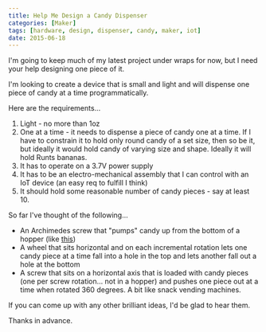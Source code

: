 ```yaml
---
title: Help Me Design a Candy Dispenser
categories: [Maker]
tags: [hardware, design, dispenser, candy, maker, iot]
date: 2015-06-18
---
```


I&#39;m going to keep much of my latest project under wraps for now, but I need your help designing one piece of it.

I&#39;m looking to create a device that is small and light and will dispense one piece of candy at a time programmatically.

Here are the requirements...

1.  Light - no more than 1oz
2.  One at a time - it needs to dispense a piece of candy one at a time. If I have to constrain it to hold only round candy of a set size, then so be it, but ideally it would hold candy of varying size and shape. Ideally it will hold Runts bananas.
3.  It has to operate on a 3.7V power supply
4.  It has to be an electro-mechanical assembly that I can control with an IoT device (an easy req to fulfill I think)
5.  It should hold some reasonable number of candy pieces - say at least 10.

So far I&#39;ve thought of the following...

*   An Archimedes screw that "pumps" candy up from the bottom of a hopper (like [this](https://upload.wikimedia.org/wikipedia/commons/2/22/Archimedes-screw_one-screw-threads_with-ball_3D-view_animated_small.gif))
*   A wheel that sits horizontal and on each incremental rotation lets one candy piece at a time fall into a hole in the top and lets another fall out a hole at the bottom
*   A screw that sits on a horizontal axis that is loaded with candy pieces (one per screw rotation... not in a hopper) and pushes one piece out at a time when rotated 360 degrees. A bit like snack vending machines.

If you can come up with any other brilliant ideas, I&#39;d be glad to hear them.

Thanks in advance.